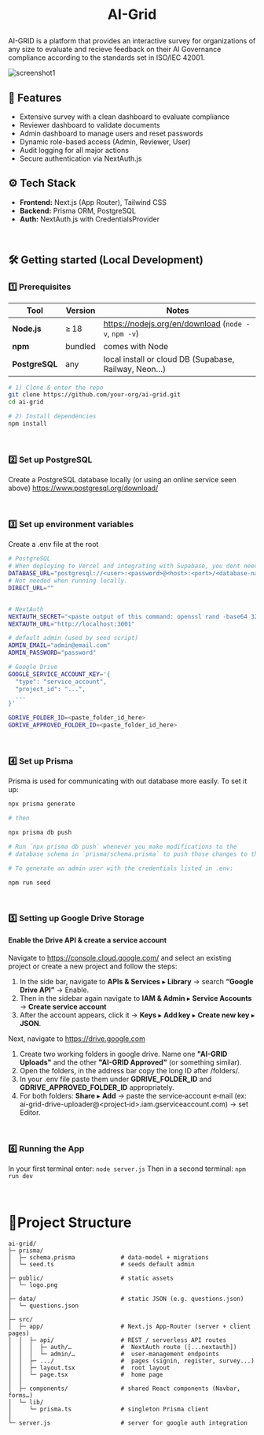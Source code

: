 # <p align="center">AI-Grid</p>

AI-GRID is a platform that provides an interactive survey for organizations of any size to evaluate and recieve feedback on their AI Governance compliance according to the standards set in ISO/IEC 42001.

![screenshot1](https://github.com/user-attachments/assets/7015eddb-00e7-4d52-b264-a309c1a9777b)

## 🚀 Features

- Extensive survey with a clean dashboard to evaluate compliance
- Reviewer dashboard to validate documents
- Admin dashboard to manage users and reset passwords
- Dynamic role-based access (Admin, Reviewer, User)
- Audit logging for all major actions
- Secure authentication via NextAuth.js

## ⚙ Tech Stack

- **Frontend:** Next.js (App Router), Tailwind CSS
- **Backend:** Prisma ORM, PostgreSQL
- **Auth:** NextAuth.js with CredentialsProvider

<br/>

## 🛠️ Getting started (Local Development)

### 1️⃣ Prerequisites

| Tool          | Version | Notes                                                   |
|---------------|---------|---------------------------------------------------------|
| **Node.js**   | ≥ 18    | <https://nodejs.org/en/download> (`node -v`, `npm -v`)  |
| **npm**       | bundled | comes with Node                                         |
| **PostgreSQL**| any     | local install or cloud DB (Supabase, Railway, Neon…)    |

```bash
# 1) Clone & enter the repo
git clone https://github.com/your‑org/ai‑grid.git
cd ai‑grid

# 2) Install dependencies
npm install
```

<br/>

### 2️⃣ Set up PostgreSQL
Create a PostgreSQL database locally (or using an online service seen above)
https://www.postgresql.org/download/

<br/>

### 3️⃣ Set up environment variables

Create a .env file at the root 
```bash
# PostgreSQL
# When deploying to Vercel and integrating with Supabase, you dont need to include this manually.
DATABASE_URL="postgresql://<user>:<password>@<host>:<port>/<database-name>"
# Not needed when running locally.
DIRECT_URL=""


# NextAuth
NEXTAUTH_SECRET="<paste output of this command: openssl rand -base64 32 OR visit https://string-gen.vercel. and copy from there>"
NEXTAUTH_URL="http://localhost:3001"

# default admin (used by seed script)
ADMIN_EMAIL="admin@email.com"
ADMIN_PASSWORD="password"

# Google Drive
GOOGLE_SERVICE_ACCOUNT_KEY='{
  "type": "service_account",
  "project_id": "...",
  ...
}'

GDRIVE_FOLDER_ID=<paste_folder_id_here>
GDRIVE_APPROVED_FOLDER_ID=<paste_folder_id_here>
```

<br/>

### 4️⃣ Set up Prisma
Prisma is used for communicating with out database more easily.
To set it up:

```bash
npx prisma generate

# then

npx prisma db push

# Run `npx prisma db push` whenever you make modifications to the
# database schema in `prisma/schema.prisma` to push those changes to the database.

# To generate an admin user with the credentials listed in .env:

npm run seed
```

<br/>

### 5️⃣ Setting up Google Drive Storage 

#### Enable the Drive API & create a service account
Navigate to https://console.cloud.google.com/ and select an existing project or create a new project and follow the steps:
1. In the side bar, navigate to **APIs & Services** ▸ **Library** → search **“Google Drive API”** → Enable.
2. Then in the sidebar again navigate to **IAM & Admin** ▸ **Service Accounts** → **Create service account**
3. After the account appears, click it → **Keys** ▸ **Add key** ▸ **Create new key** ▸ **JSON**.

Next, navigate to https://drive.google.com
1. Create two working folders in google drive. Name one **"AI-GRID Uploads"** and the other **"AI-GRID Approved"** (or something similar).
2. Open the folders, in the address bar copy the long ID after /folders/.
3. In your .env file paste them under **GDRIVE_FOLDER_ID** and **GDRIVE_APPROVED_FOLDER_ID** appropriately. 
4. For both folders: **Share** ▸ **Add** → paste the service‑account e‑mail
(ex: ai-grid-drive-uploader@<project‑id>.iam.gserviceaccount.com) → set Editor.

<br/>

### 6️⃣ Running the App
In your first terminal enter:
```node server.js```
Then in a second terminal:
```npm run dev```

<br/>

# 📂Project Structure

```
ai-grid/
├─ prisma/
│  ├─ schema.prisma             # data‑model + migrations
│  └─ seed.ts                   # seeds default admin
│
├─ public/                      # static assets
│  └─ logo.png                  
│
├─ data/                        # static JSON (e.g. questions.json)
│  └─ questions.json
│
├─ src/
│  ├─ app/                      # Next.js App‑Router (server + client pages)
│  │  ├─ api/                   # REST / serverless API routes
│  │  │  ├─ auth/…              #  NextAuth route ([...nextauth])
│  │  │  └─ admin/…             #  user‑management endpoints
│  │  ├─ .../                   #  pages (signin, register, survey...)
│  │  ├─ layout.tsx             #  root layout
│  │  └─ page.tsx               #  home page
│  │
│  ├─ components/               # shared React components (Navbar, forms…)
│  └─ lib/
│     └─ prisma.ts              # singleton Prisma client
│  
└─ server.js                    # server for google auth integration

```

